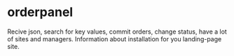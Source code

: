 # orderpanel
Recive json, search for key values, commit orders, change status, have a lot of sites and managers. Information about installation for you landing-page site. 
